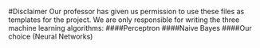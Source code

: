 #Disclaimer
Our professor has given us permission to use these files as templates for the project. We are only responsible for writing the three machine learning algorithms:
####Perceptron
####Naive Bayes
####Our choice (Neural Networks)
